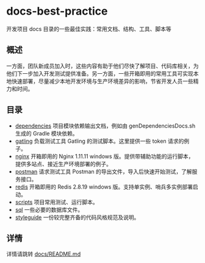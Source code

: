 # docs-best-practice
开发项目 docs 目录的一些最佳实践：常用文档、结构、工具、脚本等

## 概述

一方面，团队新成员加入时，这些内容有助于他们尽快了解项目、代码库相关，为他们下一步加入开发测试提供准备。另一方面，一些开箱即用的常用工具可实现本地快速部署，尽量减少本地开发环境与生产环境差异的影响，节省开发人员一些精力和时间。

## 目录

* [dependencies](docs/README.md#dependencies) 项目模块依赖输出文档，例如由 genDependenciesDocs.sh 生成的 Gradle 模块依赖。
* [gatling](docs/README.md#gatling) 负载测试工具 Gatling 的测试脚本。这里提供一些 token 请求的例子。
* [nginx](docs/README.md#nginx) 开箱即用的 Nginx 1.11.11 windows 版。提供带辅助功能的运行脚本，提供多站点、接近生产环境部署的例子。
* [postman](docs/README.md#postman) 请求测试工具 Postman 的导出文件，导入后快速开始测试，了解服务接口。
* [redis](docs/README.md#redis) 开箱即用的 Redis 2.8.19 windows 版。支持单实例、哨兵多实例部署启动。
* [scripts](docs/README.md#scripts) 项目常用测试、运行脚本。
* [sql](docs/README.md#sql) 一些必要的数据库文件。
* [styleguide](docs/README.md#styleguide) 一份较完整齐备的代码风格规范及说明。

## 详情

详情请跳转 [docs/README.md](docs/README.md)